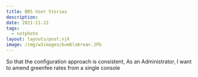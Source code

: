 ```yaml
---
title: BRS User Stories
description: 
date: 2021-11-22
tags:
  - notphoto
layout: layouts/post.njk
image: /img/w3images/bumblebrear.JPG
---
```


So that the configuration approach is consistent,
As an Administrator,
I want to amend greenfee rates from a single console